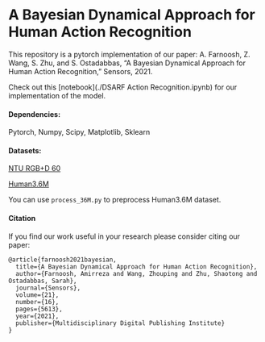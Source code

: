 # A Bayesian Dynamical Approach for Human Action Recognition

This repository is a pytorch implementation of our paper:
A. Farnoosh, Z. Wang, S. Zhu, and S. Ostadabbas, “A Bayesian Dynamical Approach for Human Action Recognition,” Sensors, 2021.

Check out this [notebook](./DSARF Action Recognition.ipynb) for our implementation of the model.

#### Dependencies: 
Pytorch, Numpy, Scipy, Matplotlib, Sklearn

#### Datasets:

[NTU RGB+D 60](https://rose1.ntu.edu.sg/dataset/actionRecognition/)

[Human3.6M](http://vision.imar.ro/human3.6m/description.php)

You can use `process_36M.py` to preprocess Human3.6M dataset.

#### Citation

If you find our work useful in your research please consider citing our paper:
```
@article{farnoosh2021bayesian,
  title={A Bayesian Dynamical Approach for Human Action Recognition},
  author={Farnoosh, Amirreza and Wang, Zhouping and Zhu, Shaotong and Ostadabbas, Sarah},
  journal={Sensors},
  volume={21},
  number={16},
  pages={5613},
  year={2021},
  publisher={Multidisciplinary Digital Publishing Institute}
}
